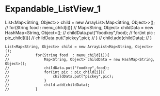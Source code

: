 # Expandable_ListView_1
List<Map<String, Object>> child = new ArrayList<Map<String, Object>>();
//            for(String food  : menu_child[i]){
//                Map<String, Object> childData = new HashMap<String, Object>();
//                childData.put("foodkey",food);
//                for(int pic : pic_child[i]){
//                    childData.put("pickey",pic);
//                }
//                child.add(childData);
//            }
```
List<Map<String, Object>> child = new ArrayList<Map<String, Object>>();
//            for(String food  : menu_child[i]){
//                Map<String, Object> childData = new HashMap<String, Object>();
//                childData.put("foodkey",food);
//                for(int pic : pic_child[i]){
//                    childData.put("pickey",pic);
//                }
//                child.add(childData);
//            }
```
